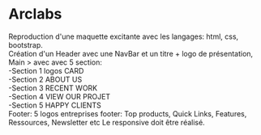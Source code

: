 # Arclabs
Reproduction d'une maquette excitante avec les langages: html, css, bootstrap. 
<br>
Création d'un Header avec une NavBar et un titre + logo de présentation, 
<br>
Main > avec avec 5 section: 
<br>
-Section 1 logos CARD
<br>
-Section 2 ABOUT US
<br>
-Section 3 RECENT WORK
<br>
-Section 4 VIEW OUR PROJET
<br>
-Section 5 HAPPY CLIENTS
<br>
Footer: 
5 logos entreprises 
footer: Top products, Quick Links, Features, Ressources, Newsletter etc
Le responsive doit être réalisé.
